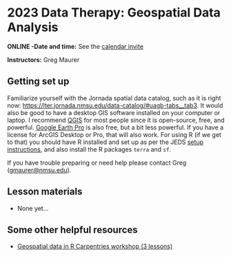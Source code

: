 # 2023 Data Therapy: Geospatial Data Analysis

**ONLINE -Date and time:** See the [calendar invite](https://www.google.com/calendar/event?eid=YWlta3ZsZDUzbzdsM3VkbWVjN2ZwNDExbzBfMjAyMjA5MDhUMjEwMDAwWiBkczVtNnF0NTRsYm9xYm85Z3QxNDhzcjJjMEBn)

**Instructors:** Greg Maurer


## Getting set up

Familiarize yourself with the Jornada spatial data catalog, such as it is right now: <https://lter.jornada.nmsu.edu/data-catalog/#uagb-tabs__tab3>. It would also be good to have a desktop GIS software installed on your computer or laptop. I recommend [QGIS](https://qgis.org/en/site/) for most people since it is open-source, free, and powerful. [Google Earth Pro](https://www.google.com/earth/about/versions/) is also free, but a bit less powerful. If you have a license for ArcGIS Desktop or Pro, that will also work. For using R (if we get to that) you should have R installed and set up as per the JEDS [setup instructions](../../html/setup), and also install the R packages `terra` and `sf`.

If you have trouble preparing or need help please contact Greg (<gmaurer@nmsu.edu>).

## Lesson materials

* None yet...

## Some other helpful resources

* [Geospatial data in R Carpentries workshop (3 lessons)](https://datacarpentry.org/geospatial-workshop/)

